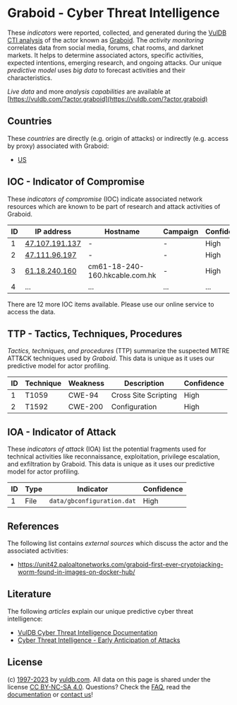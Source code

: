 # Graboid - Cyber Threat Intelligence

These _indicators_ were reported, collected, and generated during the [VulDB CTI analysis](https://vuldb.com/?kb.cti) of the actor known as [Graboid](https://vuldb.com/?actor.graboid). The _activity monitoring_ correlates data from social media, forums, chat rooms, and darknet markets. It helps to determine associated actors, specific activities, expected intentions, emerging research, and ongoing attacks. Our unique _predictive model_ uses _big data_ to forecast activities and their characteristics.

_Live data_ and more _analysis capabilities_ are available at [https://vuldb.com/?actor.graboid](https://vuldb.com/?actor.graboid)

## Countries

These _countries_ are directly (e.g. origin of attacks) or indirectly (e.g. access by proxy) associated with Graboid:

* [US](https://vuldb.com/?country.us)

## IOC - Indicator of Compromise

These _indicators of compromise_ (IOC) indicate associated network resources which are known to be part of research and attack activities of Graboid.

ID | IP address | Hostname | Campaign | Confidence
-- | ---------- | -------- | -------- | ----------
1 | [47.107.191.137](https://vuldb.com/?ip.47.107.191.137) | - | - | High
2 | [47.111.96.197](https://vuldb.com/?ip.47.111.96.197) | - | - | High
3 | [61.18.240.160](https://vuldb.com/?ip.61.18.240.160) | cm61-18-240-160.hkcable.com.hk | - | High
4 | ... | ... | ... | ...

There are 12 more IOC items available. Please use our online service to access the data.

## TTP - Tactics, Techniques, Procedures

_Tactics, techniques, and procedures_ (TTP) summarize the suspected MITRE ATT&CK techniques used by _Graboid_. This data is unique as it uses our predictive model for actor profiling.

ID | Technique | Weakness | Description | Confidence
-- | --------- | -------- | ----------- | ----------
1 | T1059 | CWE-94 | Cross Site Scripting | High
2 | T1592 | CWE-200 | Configuration | High

## IOA - Indicator of Attack

These _indicators of attack_ (IOA) list the potential fragments used for technical activities like reconnaissance, exploitation, privilege escalation, and exfiltration by Graboid. This data is unique as it uses our predictive model for actor profiling.

ID | Type | Indicator | Confidence
-- | ---- | --------- | ----------
1 | File | `data/gbconfiguration.dat` | High

## References

The following list contains _external sources_ which discuss the actor and the associated activities:

* https://unit42.paloaltonetworks.com/graboid-first-ever-cryptojacking-worm-found-in-images-on-docker-hub/

## Literature

The following _articles_ explain our unique predictive cyber threat intelligence:

* [VulDB Cyber Threat Intelligence Documentation](https://vuldb.com/?kb.cti)
* [Cyber Threat Intelligence - Early Anticipation of Attacks](https://www.scip.ch/en/?labs.20201022)

## License

(c) [1997-2023](https://vuldb.com/?kb.changelog) by [vuldb.com](https://vuldb.com/?kb.about). All data on this page is shared under the license [CC BY-NC-SA 4.0](https://creativecommons.org/licenses/by-nc-sa/4.0/). Questions? Check the [FAQ](https://vuldb.com/?kb.faq), read the [documentation](https://vuldb.com/?kb) or [contact us](https://vuldb.com/?contact)!
